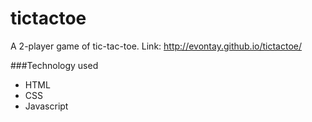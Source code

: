 # tictactoe
A 2-player game of tic-tac-toe. Link: http://evontay.github.io/tictactoe/

###Technology used
- HTML
- CSS
- Javascript